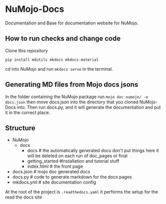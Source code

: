 # NuMojo-Docs

Documentation and Base for documentation website for NuMojo.

## How to run checks and change code

Clone this repository

`pip install mdutils mkdocs mkdocs-material`

cd into NuMojo and run `mkdocs serve` in the terminal.

## Generating MD files from Mojo docs jsons

In the folder containing the NuMojo package run `mojo doc numojo/ -o docs.json` then move docs.json into the directory that you cloned NuMojo-Docs into. Then run docs.py, and it will generate the documentation and put it in the correct place.

## Structure
* NuMojo
    * docs
        * docs # the automatically generated docs don't put things here it will be deleted on each run of doc_pages or final
        * getting_started #Installation and tutorial stuff
        * index.html # the front page
* docs.json # mojo doc generated docs
* docs.py # code to generate markdown for the docs pages
* mkdocs.yml # site documentation config

At the root of the project is `.readthedocs.yaml` it performs the setup for the read the docs site
